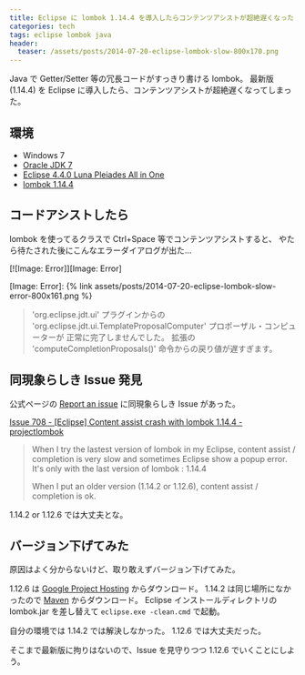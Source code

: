 ```yaml
---
title: Eclipse に lombok 1.14.4 を導入したらコンテンツアシストが超絶遅くなった
categories: tech
tags: eclipse lombok java
header:
  teaser: /assets/posts/2014-07-20-eclipse-lombok-slow-800x170.png
---
```


Java で Getter/Setter 等の冗長コードがすっきり書ける lombok。
最新版 (1.14.4) を Eclipse に導入したら、コンテンツアシストが超絶遅くなってしまった。

<!--more-->

## 環境

* Windows 7
* [Oracle JDK 7](http://www.oracle.com/technetwork/jp/java/javase/downloads/jdk7-downloads-1880260.html)
* [Eclipse 4.4.0 Luna Pleiades All in One](http://mergedoc.sourceforge.jp/index.html#/pleiades_distros4.4.html)
* [lombok 1.14.4](http://projectlombok.org)

## コードアシストしたら

lombok を使ってるクラスで Ctrl+Space 等でコンテンツアシストすると、
やたら待たされた後にこんなエラーダイアログが出た...

[![Image: Error]][Image: Error]

[Image: Error]: {% link assets/posts/2014-07-20-eclipse-lombok-slow-error-800x161.png %}

> 'org.eclipse.jdt.ui' プラグインからの
> 'org.eclipse.jdt.ui.TemplateProposalComputer' プロポーザル・コンピューターが
> 正常に完了しませんでした。
> 拡張の 'computeCompletionProposals()' 命令からの戻り値が遅すぎます。

## 同現象らしき Issue 発見

公式ページの [Report an issue] に同現象らしき Issue があった。

[Report an issue]: https://code.google.com/p/projectlombok/issues/list

[Issue 708 - [Eclipse] Content assist crash with lombok 1.14.4 - projectlombok](https://code.google.com/p/projectlombok/issues/detail?id=708)

> When I try the lastest version of lombok in my Eclipse,
> content assist / completion is very slow and sometimes Eclipse show a popup error.
> It's only with the last version of lombok : 1.14.4
>
> When I put an older version (1.14.2 or 1.12.6), content assist / completion is ok.

1.14.2 or 1.12.6 では大丈夫とな。

## バージョン下げてみた

原因はよく分からないけど、取り敢えずバージョン下げてみた。

1.12.6 は [Google Project Hosting] からダウンロード。
1.14.2 は同じ場所になかったので [Maven] からダウンロード。
Eclipse インストールディレクトリの lombok.jar を差し替えて `eclipse.exe -clean.cmd` で起動。

[Google Project Hosting]: https://code.google.com/p/projectlombok/downloads/list
[Maven]: http://central.maven.org/maven2/org/projectlombok/lombok/1.14.2

自分の環境では 1.14.2 では解決しなかった。
1.12.6 では大丈夫だった。

そこまで最新版に拘りはないので、Issue を見守りつつ 1.12.6 でいくことにしよう。
